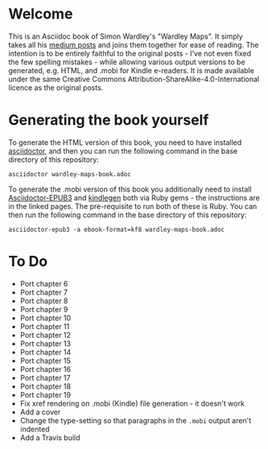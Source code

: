 # Welcome
This is an Asciidoc book of Simon Wardley's "Wardley Maps". It simply takes all his [medium posts](https://medium.com/wardleymaps) and joins them together for ease of reading.  The intention is to be entirely faithful to the original posts - I've not even fixed the few spelling mistakes - while allowing various output versions to be generated, e.g. HTML, and .mobi for Kindle e-readers.  It is made available under the same Creative Commons Attribution-ShareAlike-4.0-International licence as the original posts. 

# Generating the book yourself
To generate the HTML version of this book, you need to have installed [asciidoctor](https://asciidoctor.org/docs/user-manual/), and then you can run the following command in the base directory of this repository:

    asciidoctor wardley-maps-book.adoc

To generate the .mobi version of this book you additionally need to install [Asciidoctor-EPUB3](https://asciidoctor.org/docs/asciidoctor-epub3/) and [kindlegen](https://rubygems.org/gems/kindlegen/versions/3.0.3) both via  Ruby gems - the instructions are in the linked pages.  The pre-requisite to run both of these is Ruby. You can then run the following command in the base directory of this repository:

    asciidoctor-epub3 -a ebook-format=kf8 wardley-maps-book.adoc

# To Do
* Port chapter 6
* Port chapter 7
* Port chapter 8
* Port chapter 9
* Port chapter 10
* Port chapter 11
* Port chapter 12
* Port chapter 13
* Port chapter 14
* Port chapter 15
* Port chapter 16
* Port chapter 17
* Port chapter 18
* Port chapter 19
* Fix xref rendering on .mobi (Kindle) file generation - it doesn't work
* Add a cover
* Change the type-setting so that paragraphs in the ```.mobi``` output aren't indented
* Add a Travis build
